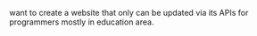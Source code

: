 want to create a website that only can be updated via its APIs for programmers mostly in education area.
